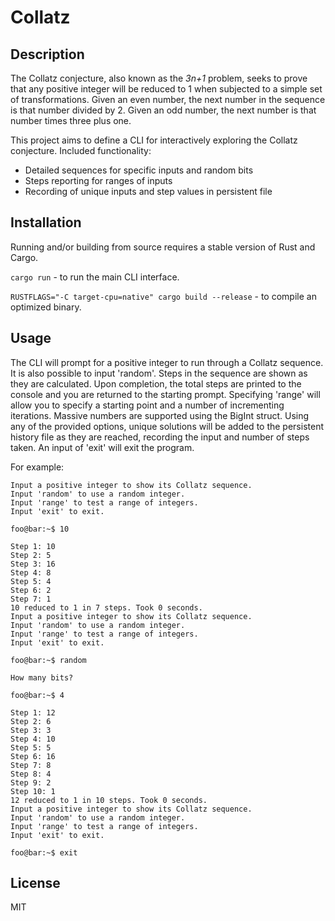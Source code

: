 # Collatz

## Description

The Collatz conjecture, also known as the *3n+1* problem, seeks to prove that any positive integer will be reduced to 1 when subjected to a simple set of transformations. Given an even number, the next number in the sequence is that number divided by 2. Given an odd number, the next number is that number times three plus one.

This project aims to define a CLI for interactively exploring the Collatz conjecture. Included functionality:

+ Detailed sequences for specific inputs and random bits
+ Steps reporting for ranges of inputs
+ Recording of unique inputs and step values in persistent file

## Installation

Running and/or building from source requires a stable version of Rust and Cargo.

`cargo run` - to run the main CLI interface.

`RUSTFLAGS="-C target-cpu=native" cargo build --release` - to compile an optimized binary.

## Usage

The CLI will prompt for a positive integer to run through a Collatz sequence. It is also possible to input 'random'. Steps in the sequence are shown as they are calculated. Upon completion, the total steps are printed to the console and you are returned to the starting prompt. Specifying 'range' will allow you to specify a starting point and a number of incrementing iterations. Massive numbers are supported using the BigInt struct. Using any of the provided options, unique solutions will be added to the persistent history file as they are reached, recording the input and number of steps taken. An input of 'exit' will exit the program.

For example:

```console
Input a positive integer to show its Collatz sequence.
Input 'random' to use a random integer.
Input 'range' to test a range of integers.
Input 'exit' to exit.
```
`foo@bar:~$ 10`
```console
Step 1: 10
Step 2: 5
Step 3: 16
Step 4: 8
Step 5: 4
Step 6: 2
Step 7: 1
10 reduced to 1 in 7 steps. Took 0 seconds.
Input a positive integer to show its Collatz sequence.
Input 'random' to use a random integer.
Input 'range' to test a range of integers.
Input 'exit' to exit.
```
`foo@bar:~$ random`
```console
How many bits?
```
`foo@bar:~$ 4`
```console
Step 1: 12
Step 2: 6
Step 3: 3
Step 4: 10
Step 5: 5
Step 6: 16
Step 7: 8
Step 8: 4
Step 9: 2
Step 10: 1
12 reduced to 1 in 10 steps. Took 0 seconds.
Input a positive integer to show its Collatz sequence.
Input 'random' to use a random integer.
Input 'range' to test a range of integers.
Input 'exit' to exit.
```
`foo@bar:~$ exit`

## License

MIT